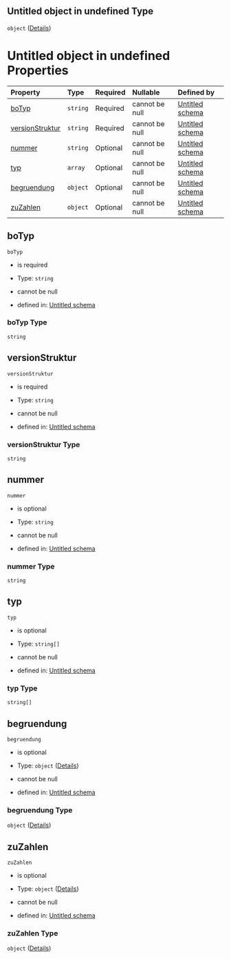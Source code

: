 ## Untitled object in undefined Type

`object` ([Details](handelsunstimmigkeit.md))

# Untitled object in undefined Properties

| Property                            | Type     | Required | Nullable       | Defined by                                                                                                                                                                                                 |
| :---------------------------------- | :------- | :------- | :------------- | :--------------------------------------------------------------------------------------------------------------------------------------------------------------------------------------------------------- |
| [boTyp](#botyp)                     | `string` | Required | cannot be null | [Untitled schema](handelsunstimmigkeit-properties-botyp.md "https://raw.githubusercontent.com/conuti-gmbh/bo4e/main/schemas/v1/bo/Handelsunstimmigkeit.schema.json#/properties/boTyp")                     |
| [versionStruktur](#versionstruktur) | `string` | Required | cannot be null | [Untitled schema](handelsunstimmigkeit-properties-versionstruktur.md "https://raw.githubusercontent.com/conuti-gmbh/bo4e/main/schemas/v1/bo/Handelsunstimmigkeit.schema.json#/properties/versionStruktur") |
| [nummer](#nummer)                   | `string` | Optional | cannot be null | [Untitled schema](handelsunstimmigkeit-properties-nummer.md "https://raw.githubusercontent.com/conuti-gmbh/bo4e/main/schemas/v1/bo/Handelsunstimmigkeit.schema.json#/properties/nummer")                   |
| [typ](#typ)                         | `array`  | Optional | cannot be null | [Untitled schema](handelsunstimmigkeitstyp.md "https://raw.githubusercontent.com/conuti-gmbh/bo4e/main/schemas/v1/enum/Handelsunstimmigkeitstyp.schema.json#/properties/typ")                              |
| [begruendung](#begruendung)         | `object` | Optional | cannot be null | [Untitled schema](handelsunstimmungkeitsbegruendung.md "https://raw.githubusercontent.com/conuti-gmbh/bo4e/main/schemas/v1/com/Handelsunstimmigkeitsbegruendung.schema.json#/properties/begruendung")      |
| [zuZahlen](#zuzahlen)               | `object` | Optional | cannot be null | [Untitled schema](betrag.md "https://raw.githubusercontent.com/conuti-gmbh/bo4e/main/schemas/v1/com/Betrag.schema.json#/properties/zuZahlen")                                                              |

## boTyp



`boTyp`

*   is required

*   Type: `string`

*   cannot be null

*   defined in: [Untitled schema](handelsunstimmigkeit-properties-botyp.md "https://raw.githubusercontent.com/conuti-gmbh/bo4e/main/schemas/v1/bo/Handelsunstimmigkeit.schema.json#/properties/boTyp")

### boTyp Type

`string`

## versionStruktur



`versionStruktur`

*   is required

*   Type: `string`

*   cannot be null

*   defined in: [Untitled schema](handelsunstimmigkeit-properties-versionstruktur.md "https://raw.githubusercontent.com/conuti-gmbh/bo4e/main/schemas/v1/bo/Handelsunstimmigkeit.schema.json#/properties/versionStruktur")

### versionStruktur Type

`string`

## nummer



`nummer`

*   is optional

*   Type: `string`

*   cannot be null

*   defined in: [Untitled schema](handelsunstimmigkeit-properties-nummer.md "https://raw.githubusercontent.com/conuti-gmbh/bo4e/main/schemas/v1/bo/Handelsunstimmigkeit.schema.json#/properties/nummer")

### nummer Type

`string`

## typ



`typ`

*   is optional

*   Type: `string[]`

*   cannot be null

*   defined in: [Untitled schema](handelsunstimmigkeitstyp.md "https://raw.githubusercontent.com/conuti-gmbh/bo4e/main/schemas/v1/enum/Handelsunstimmigkeitstyp.schema.json#/properties/typ")

### typ Type

`string[]`

## begruendung



`begruendung`

*   is optional

*   Type: `object` ([Details](handelsunstimmungkeitsbegruendung.md))

*   cannot be null

*   defined in: [Untitled schema](handelsunstimmungkeitsbegruendung.md "https://raw.githubusercontent.com/conuti-gmbh/bo4e/main/schemas/v1/com/Handelsunstimmigkeitsbegruendung.schema.json#/properties/begruendung")

### begruendung Type

`object` ([Details](handelsunstimmungkeitsbegruendung.md))

## zuZahlen



`zuZahlen`

*   is optional

*   Type: `object` ([Details](betrag.md))

*   cannot be null

*   defined in: [Untitled schema](betrag.md "https://raw.githubusercontent.com/conuti-gmbh/bo4e/main/schemas/v1/com/Betrag.schema.json#/properties/zuZahlen")

### zuZahlen Type

`object` ([Details](betrag.md))
